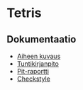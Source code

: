 Tetris
======
Dokumentaatio
-------------
- [Aiheen kuvaus](dokumentaatio/aiheenKuvausJaRakenne.md)
- [Tuntikirjanpito](dokumentaatio/tuntikirjanpito.md)
- [Pit-raportti](https://htmlpreview.github.io/?https://github.com/coderb0b/Tetris/blob/master/dokumentaatio/pit/201608310251/index.html)
- [Checkstyle](https://htmlpreview.github.io/?https://github.com/coderb0b/Tetris/blob/master/dokumentaatio/site/checkstyle.html)
